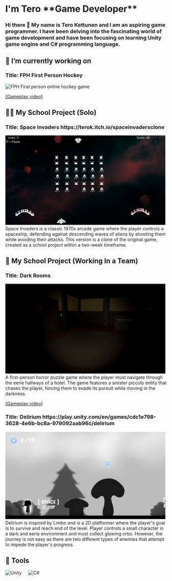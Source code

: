 <h1>I'm Tero <strong>**Game Developer**</strong></h1>
<h3>Hi there 👋 My name is Tero Kettunen and I am an aspiring game programmer. I have been delving into the fascinating world of game development and have been focusing on learning Unity game engine and C# programming language.</h3>





<h2>🔭 I’m currently working on</h2>
<h3>Title: FPH First Person Hockey </h3><img alt="FPH" width="500px" src="https://raw.githubusercontent.com/Erto87/Erto87/main/FPH.gif"/>
First person online hockey game

[[Gameplay video]](https://www.youtube.com/watch?v=qahDzt_Aobc)





<h2>👨‍💻 My School Project (Solo)</h2>
<h3>Title: Space Invaders https://terok.itch.io/spaceinvadersclone</h3><img alt="" width="500px" src="https://raw.githubusercontent.com/Erto87/Erto87/refs/heads/main/SpaceInvaders.png"/>
Space Invaders is a classic 1970s arcade game where the player controls a spaceship, defending against descending waves of aliens by shooting them while avoiding their attacks. This version is a clone of the original game, created as a school project within a two-week timeframe.









<h2>👯 My School Project (Working In a Team)</h2>

<h3>Title: Dark Rooms  </h3><img alt="DarkRooms" width="500px" src="https://raw.githubusercontent.com/Erto87/Erto87/main/DarkRooms.png"/>
A first-person horror puzzle game where the player must navigate through the eerie hallways of a hotel. The game features a sinister piccolo entity that chases the player, forcing them to evade its pursuit while moving in the darkness.

[[Gameplay video]](https://www.youtube.com/watch?v=7ZX4Ji5UHEM&ab_channel=Diskokeisari)



<h3>Title: Delirium https://play.unity.com/en/games/cdc1e798-3628-4e6b-bc8a-979092aab96c/delirium</h3><img alt="Delirium" width="500px" src="https://raw.githubusercontent.com/Erto87/Erto87/main/Delirium.png"/>
Delirium is inspired by Limbo and is a 2D platformer where the player's goal is to survive and reach end of the level. Player controls a small character in a dark and eerie environment and must collect glowing orbs. However, the journey is not easy as there are two different types of enemies that attempt to impede the player's progress.
</details>
  
<h2>🧰 Tools</h2>
<div style="display:flex;">
  <div style="margin-right:20px;">
    <img alt="Unity" width="100px" src="https://upload.wikimedia.org/wikipedia/commons/8/8a/Official_unity_logo.png"/>
  </div>
  <div>
    <img alt="C#" width="100px" src="https://upload.wikimedia.org/wikipedia/commons/4/4f/Csharp_Logo.png"/>
  </div>
</div>
<br />





<!--
**Erto87/Erto87** is a ✨ _special_ ✨ repository because its `README.md` (this file) appears on your GitHub profile.

Here are some ideas to get you started:

- 🔭 I’m currently working on ...
- 🌱 I’m currently learning ...
- 👯 I’m looking to collaborate on ...
- 🤔 I’m looking for help with ...
- 💬 Ask me about ...
- 📫 How to reach me: ...
- 😄 Pronouns: ...
- ⚡ Fun fact: ...
-->

